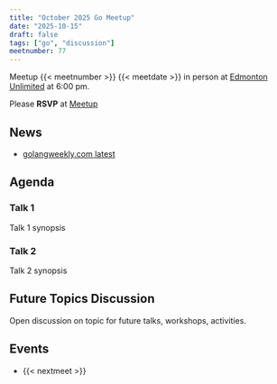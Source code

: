 ```yaml
---
title: "October 2025 Go Meetup"
date: "2025-10-15"
draft: false
tags: ["go", "discussion"]
meetnumber: 77
---
```


Meetup {{< meetnumber >}} {{< meetdate >}} in person at [Edmonton Unlimited](https://edmontonunlimited.com/) at 6:00 pm.

Please **RSVP** at [Meetup](https://www.meetup.com/edmontonunlimited/events/311096839/)

## News

- [golangweekly.com latest](https://golangweekly.com/latest)

## Agenda

### Talk 1

Talk 1 synopsis

### Talk 2

Talk 2 synopsis

## Future Topics Discussion

Open discussion on topic for future talks, workshops, activities.

## Events

- {{< nextmeet >}}
